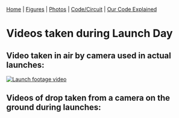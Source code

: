 [Home](https://assumepositiveintentions.github.io/Final/) | [Figures](https://assumepositiveintentions.github.io/Final/figures) | [Photos](https://assumepositiveintentions.github.io/Final/photos) | [Code/Circuit](https://assumepositiveintentions.github.io/Final/code) | [Our Code Explained](https://assumepositiveintentions.github.io/Final/decoded)

# Videos taken during Launch Day

## Video taken in air by camera used in actual launches:
[![Launch footage video](http://img.youtube.com/vi/qy21oT7Ep4Q/0.jpg)](http://www.youtube.com/watch?v=qy21oT7Ep4Q)

## Videos of drop taken from a camera on the ground during launches:
